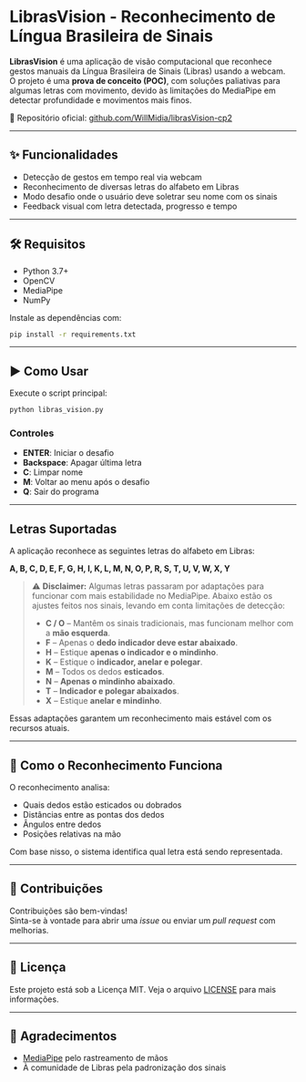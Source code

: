 # LibrasVision - Reconhecimento de Língua Brasileira de Sinais

**LibrasVision** é uma aplicação de visão computacional que reconhece gestos manuais da Língua Brasileira de Sinais (Libras) usando a webcam.  
O projeto é uma **prova de conceito (POC)**, com soluções paliativas para algumas letras com movimento, devido às limitações do MediaPipe em detectar profundidade e movimentos mais finos.

🔗 Repositório oficial: [github.com/WillMidia/librasVision-cp2](https://github.com/WillMidia/librasVision-cp2)

---

## ✨ Funcionalidades

- Detecção de gestos em tempo real via webcam  
- Reconhecimento de diversas letras do alfabeto em Libras  
- Modo desafio onde o usuário deve soletrar seu nome com os sinais  
- Feedback visual com letra detectada, progresso e tempo

---

## 🛠️ Requisitos

- Python 3.7+
- OpenCV
- MediaPipe
- NumPy

Instale as dependências com:

```bash
pip install -r requirements.txt
```

---

## ▶️ Como Usar

Execute o script principal:

```bash
python libras_vision.py
```

### Controles

- **ENTER**: Iniciar o desafio
- **Backspace**: Apagar última letra
- **C**: Limpar nome
- **M**: Voltar ao menu após o desafio
- **Q**: Sair do programa

---

## Letras Suportadas

A aplicação reconhece as seguintes letras do alfabeto em Libras:

**A, B, C, D, E, F, G, H, I, K, L, M, N, O, P, R, S, T, U, V, W, X, Y**

> ⚠️ **Disclaimer:** Algumas letras passaram por adaptações para funcionar com mais estabilidade no MediaPipe. Abaixo estão os ajustes feitos nos sinais, levando em conta limitações de detecção:
>
> - **C / O** – Mantêm os sinais tradicionais, mas funcionam melhor com a **mão esquerda**.  
> - **F** – Apenas o **dedo indicador deve estar abaixado**.  
> - **H** – Estique **apenas o indicador e o mindinho**.  
> - **K** – Estique o **indicador, anelar e polegar**.  
> - **M** – Todos os dedos **esticados**.  
> - **N** – **Apenas o mindinho abaixado**.  
> - **T** – **Indicador e polegar abaixados**.  
> - **X** – Estique **anelar e mindinho**.

Essas adaptações garantem um reconhecimento mais estável com os recursos atuais.

---

## 🧠 Como o Reconhecimento Funciona

O reconhecimento analisa:

- Quais dedos estão esticados ou dobrados
- Distâncias entre as pontas dos dedos
- Ângulos entre dedos
- Posições relativas na mão

Com base nisso, o sistema identifica qual letra está sendo representada.

---

## 🤝 Contribuições

Contribuições são bem-vindas!  
Sinta-se à vontade para abrir uma *issue* ou enviar um *pull request* com melhorias.

---

## 📄 Licença

Este projeto está sob a Licença MIT. Veja o arquivo [LICENSE](LICENSE) para mais informações.

---

## 🙌 Agradecimentos

- [MediaPipe](https://mediapipe.dev/) pelo rastreamento de mãos
- À comunidade de Libras pela padronização dos sinais


